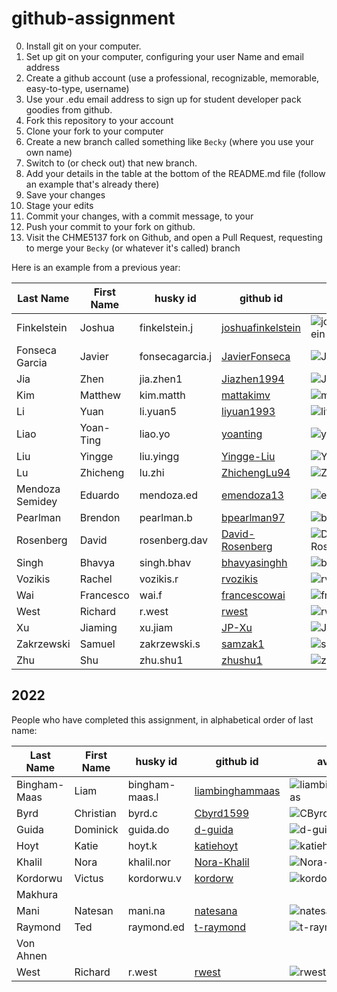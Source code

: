 # github-assignment

0. Install git on your computer.
0. Set up git on your computer, configuring your user Name and email address
0. Create a github account (use a professional, recognizable, memorable, easy-to-type, username)
0. Use your .edu email address to sign up for student developer pack goodies from github.
1. Fork this repository to your account
2. Clone your fork to your computer
2. Create a new branch called something like `Becky` (where you use your own name)
2. Switch to (or check out) that new branch.
3. Add your details in the table at the bottom of the README.md file (follow an example that's already there)
4. Save your changes
5. Stage your edits
6. Commit your changes, with a commit message, to your 
7. Push your commit to your fork on github.
8. Visit the CHME5137 fork on Github, and open a Pull Request, requesting to merge your `Becky` (or whatever it's called) branch



Here is an example from a previous year:

Last Name | First Name | husky id | github id      | avatar
---------|------------|-----------|-----------|---------
Finkelstein | Joshua |  finkelstein.j |    [joshuafinkelstein](https://github.com/joshuafinkelstein/) | ![joshuafinkelstein](https://github.com/joshuafinkelstein.png?size=40)
Fonseca Garcia | Javier | fonsecagarcia.j |   [JavierFonseca](https://github.com/JavierFonseca)     | ![JavierFonseca](https://github.com/JavierFonseca.png?size=40)
Jia | Zhen |   jia.zhen1  |[Jiazhen1994](https://github.com/Jiazhen1994)    | ![Jiazhen1994](https://github.com/Jiazhen1994.png?size=40)
Kim | Matthew |   kim.matth  | [mattakimv](https://github.com/mattakimv)  | ![mattakimv](https://github.com/mattakimv.png?size=40)
Li | Yuan |  li.yuan5  |   [liyuan1993](https://github.com/liyuan1993/) | ![liyuan1993](https://avatars0.githubusercontent.com/u/43114076?s=40&v=4)
Liao | Yoan-Ting |  liao.yo   | [yoanting](https://github.com/yoanting)    |![yoanting](https://github.com/yoanting.png?size=40)
Liu | Yingge | liu.yingg  |  [Yingge-Liu](https://github.com/Yingge-Liu)  | ![Yingge-Liu](https://github.com/Yingge-Liu.png?size=40)
Lu | Zhicheng | lu.zhi  | [ZhichengLu94](https://github.com/ZhichengLu94) |![ZhichengLu94](https://github.com/ZhichengLu94.png?size=40)
Mendoza Semidey | Eduardo |mendoza.ed|[emendoza13](https://github.com/emendoza13)| ![emendoza13](https://github.com/emendoza13.png?size=40)
Pearlman | Brendon |  pearlman.b   | [bpearlman97](https://github.com/bpearlman97)| ![bpearlman97](https://github.com/bpearlman97.png?size=40)
Rosenberg | David | rosenberg.dav    |  [David-Rosenberg](https://github.com/david-rosenberg)	| ![David-Rosenberg](https://github.com/david-rosenberg.png?size=40)
Singh | Bhavya |singh.bhav|[bhavyasinghh](https://github.com/bhavyasinghh)|![bhavyasinghh](https://github.com/bhavyasinghh.png?size=40)
Vozikis | Rachel |  vozikis.r  |  [rvozikis](https://github.com/rvozikis)   |![rvozikis](https://github.com/rvozikis.png?size=40)
Wai | Francesco | wai.f    | [francescowai](https://github.com/francescowai)    | ![francescowai](https://github.com/francescowai.png?size=40)
West     |   Richard   | r.west      |   [rwest](https://github.com/rwest)        | ![rwest](https://github.com/rwest.png?size=40)
Xu | Jiaming |  xu.jiam   |   [JP-Xu](https://github.com/JP-Xu)   | ![JP-Xu](https://github.com/JP-Xu.png?size=40)
Zakrzewski | Samuel |zakrzewski.s     |[samzak1](https://github.com/samzak1)     |![samzak1](https://github.com/samzak1.png?size=40)
Zhu | Shu |  zhu.shu1   |   [zhushu1](https://github.com/zhushu1)        | ![zhushu1](https://github.com/zhushu1.png?size=40)


## 2022

People who have completed this assignment, in alphabetical order of last name:


Last Name | First Name | husky id | github id | avatar
----------|------------|----------|-----------|---------
Bingham-Maas  |Liam        |bingham-maas.l          |[liambinghammaas](https://github.com/liambinghammaas)           | ![liambinghammaas](https://github.com/liambinghammaas.png?size=40)
Byrd      | Christian  | byrd.c   |  [Cbyrd1599](https://github.com/CByrd1599)| ![CByrd1599](https://github.com/CByrd1599.png?size=40) 
Guida     |	Dominick   | guida.do | [d-guida](https://github.com/d-guida)          | ![d-guida](https://github.com/d-guida.png?size=40)
Hoyt      | Katie      | hoyt.k   | [katiehoyt](https://github.com/katiehoyt) |  ![katiehoyt](https://github.com/katiehoyt.png?size=40)
Khalil    | Nora       | khalil.nor | [Nora-Khalil](https://github.com/Nora-Khalil)    | ![Nora-Khalil](https://github.com/Nora-Khalil.png?size=40) 
Kordorwu  | Victus     |kordorwu.v| [kordorw](https://github.com/kordorw)  | ![kordorw](https://github.com/kordorw.png?size=40) 
Makhura   |            |          |           | 
Mani      | Natesan           | mani.na         | [natesana](https://github.com/natesana)        |![natesana](https://github.com/natesana.png?size=40)
Raymond   | Ted        | raymond.ed | [t-raymond](https://github.com/t-raymond)     | ![t-raymond](https://github.com/t-raymond.png?size=40)
Von Ahnen |            |          |           | 
West      | Richard    | r.west   |   [rwest](https://github.com/rwest)        | ![rwest](https://github.com/rwest.png?size=40)
